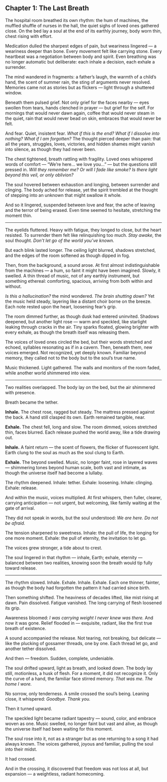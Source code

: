## Chapter 1: The Last Breath

The hospital room breathed its own rhythm: the hum of machines, the muffled shuffle of nurses in the hall, the quiet sighs of loved ones gathered close. On the bed lay a soul at the end of its earthly journey, body worn thin, chest rising with effort.

Medication dulled the sharpest edges of pain, but weariness lingered — a weariness deeper than bone. Every movement felt like carrying stone. Every heartbeat was a negotiation between body and spirit. Even breathing was no longer automatic but deliberate: each inhale a decision, each exhale a surrender.

The mind wandered in fragments: a father’s laugh, the warmth of a child’s hand, the scent of summer rain, the sting of arguments never resolved. Memories came not as stories but as flickers — light through a shuttered window.

Beneath them pulsed grief. Not only grief for the faces nearby — eyes swollen from tears, hands clenched in prayer — but grief for the self. For mornings that would never dawn again, coffee that would never steam in the quiet, rain that would never bead on skin, embraces that would never be felt.

And fear. Quiet, insistent fear. *What if this is the end? What if I dissolve into nothing? What if I am forgotten?* The thought pierced deeper than pain: that all the years, struggles, loves, victories, and hidden shames might vanish into silence, as though they had never been.

The chest tightened, breath rattling with fragility. Loved ones whispered words of comfort — “We’re here… we love you…” — but the questions still pressed in. *Will they remember me? Or will I fade like smoke? Is there light beyond this veil, or only oblivion?*

The soul hovered between exhaustion and longing, between surrender and clinging. The body ached for release, yet the spirit trembled at the thought of stepping into an unknown that might swallow it whole.

And so it lingered, suspended between love and fear, the ache of leaving and the terror of being erased. Even time seemed to hesitate, stretching the moment thin.

---

The eyelids fluttered. Heavy with fatigue, they longed to close, but the heart resisted. To surrender them felt like relinquishing too much. *Stay awake,* the soul thought. *Don’t let go of the world you’ve known.*

But each blink lasted longer. The ceiling light blurred, shadows stretched, and the edges of the room softened as though dipped in fog.

Then, from the background, a sound arose. At first almost indistinguishable from the machines — a hum, so faint it might have been imagined. Slowly, it swelled. A thin thread of music, not of any earthly instrument, but something ethereal: comforting, spacious, arriving from both within and without.

*Is this a hallucination?* the mind wondered. *The brain shutting down?* Yet the music held steady, layering like a distant choir borne on the breeze. Each note rested upon the heart, loosening fear’s grip.

The room dimmed further, as though dusk had entered uninvited. Shadows deepened, but another light rose — warm and speckled, like starlight leaking through cracks in the air. Tiny sparks floated, glowing brighter with every exhale, as though the breath itself was releasing them.

The voices of loved ones circled the bed, but their words stretched and echoed, syllables resonating as if in a cavern. Then, beneath them, new voices emerged. Not recognized, yet deeply known. Familiar beyond memory, they called not to the body but to the soul’s true name.

Music thickened. Light gathered. The walls and monitors of the room faded, while another world shimmered into view.

---

Two realities overlapped. The body lay on the bed, but the air shimmered with presence.

Breath became the tether.

**Inhale.**
The chest rose, ragged but steady. The mattress pressed against the back. A hand still clasped its own. Earth remained tangible, near.

**Exhale.**
The chest fell, long and slow. The room dimmed, voices stretched thin, faces blurred. Each release pushed the world away, like a tide drawing out.

**Inhale.**
A faint return — the scent of flowers, the flicker of fluorescent light. Earth clung to the soul as much as the soul clung to Earth.

**Exhale.**
The beyond swelled. Music, no longer faint, rose in layered waves — shimmering tones beyond human scale, both vast and intimate, as though the universe itself had become a lullaby.

The rhythm deepened.
Inhale: tether. Exhale: loosening.
Inhale: clinging. Exhale: release.

And within the music, voices multiplied. At first whispers, then fuller, clearer, carrying anticipation — not urgent, but welcoming, like family waiting at the gate of arrival.

They did not speak in words, but the soul understood: *We are here. Do not be afraid.*

The tension sharpened to sweetness. Inhale: the pull of life, the longing for one more moment. Exhale: the pull of eternity, the invitation to let go.

The voices grew stronger, a tide about to crest.

The soul lingered in that rhythm — inhale, Earth; exhale, eternity — balanced between two realities, knowing soon the breath would tip fully toward release.

---

The rhythm slowed. Inhale. Exhale. Inhale. Exhale. Each one thinner, fainter, as though the body had forgotten the pattern it had carried since birth.

Then something shifted. The heaviness of decades lifted, like mist rising at dawn. Pain dissolved. Fatigue vanished. The long carrying of flesh loosened its grip.

Awareness bloomed: *I was carrying weight I never knew was there.* And now it was gone. Relief flooded in — exquisite, radiant, like the first true breath of existence.

A sound accompanied the release. Not tearing, not breaking, but delicate — like the plucking of gossamer threads, one by one. Each thread let go, and another tether dissolved.

And then — freedom. Sudden, complete, undeniable.

The soul drifted upward, light as breath, and looked down. The body lay still, motionless, a husk of flesh. For a moment, it did not recognize it. Only the curve of a hand, the familiar face stirred memory. *That was me. The home I wore.*

No sorrow, only tenderness. A smile crossed the soul’s being. Leaning close, it whispered: *Goodbye. Thank you.*

Then it turned upward.

The speckled light became radiant tapestry — sound, color, and embrace woven as one. Music swelled, no longer faint but vast and alive, as though the universe itself had been waiting for this moment.

The soul rose into it, not as a stranger but as one returning to a song it had always known. The voices gathered, joyous and familiar, pulling the soul into their midst.

It had crossed.

And in the crossing, it discovered that freedom was not loss at all, but expansion — a weightless, radiant homecoming.
